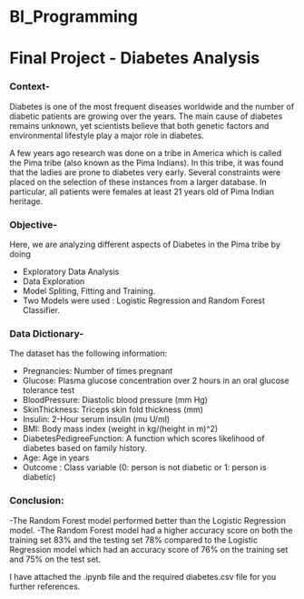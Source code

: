 # BI_Programming
# Final Project - Diabetes Analysis

### Context-
Diabetes is one of the most frequent diseases worldwide and the number of diabetic patients are growing over the years. The main cause of diabetes remains unknown, yet scientists believe that both genetic factors and environmental lifestyle play a major role in diabetes.

A few years ago research was done on a tribe in America which is called the Pima tribe (also known as the Pima Indians). In this tribe, it was found that the ladies are prone to diabetes very early. Several constraints were placed on the selection of these instances from a larger database. In particular, all patients were females at least 21 years old of Pima Indian heritage.

### Objective-
Here, we are analyzing different aspects of Diabetes in the Pima tribe by doing 
 -  Exploratory Data Analysis
 -  Data Exploration
 -  Model Spliting, Fitting and Training.
 -  Two Models were used : Logistic Regression and Random Forest Classifier.


### Data Dictionary-
The dataset has the following information:

-  Pregnancies: Number of times pregnant
-  Glucose: Plasma glucose concentration over 2 hours in an oral glucose tolerance test
-  BloodPressure: Diastolic blood pressure (mm Hg)
-  SkinThickness: Triceps skin fold thickness (mm)
-  Insulin: 2-Hour serum insulin (mu U/ml)
-  BMI: Body mass index (weight in kg/(height in m)^2)
-  DiabetesPedigreeFunction: A function which scores likelihood of diabetes based on family history.
-  Age: Age in years
-  Outcome : Class variable (0: person is not diabetic or 1: person is diabetic)



### Conclusion:
-The Random Forest model performed better than the Logistic Regression model.
-The Random Forest model had a higher accuracy score on both the training set 83% and the testing set 78% compared to the Logistic Regression model which had an accuracy score of 76% on the training set and 75% on the test set.

I have attached the .ipynb file and the required diabetes.csv file for you further references.
